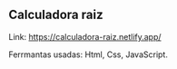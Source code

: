## Calculadora raiz

Link: https://calculadora-raiz.netlify.app/

Ferrmantas usadas: Html, Css, JavaScript.
